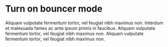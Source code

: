 # Turn on bouncer mode

Aliquam vulputate fermentum tortor, vel feugiat nibh maximus non. Interdum et malesuada fames ac ante ipsum primis in faucibus. Aliquam vulputate fermentum tortor, vel feugiat nibh maximus non. Aliquam vulputate fermentum tortor, vel feugiat nibh maximus non.
